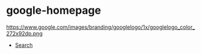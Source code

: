 # google-homepage
<!DOCTYPE html>
https://www.google.com/images/branding/googlelogo/1x/googlelogo_color_272x92dp.png
<html>
<body>

<ul>
  <li><a href="#search">Search</a></li>
  
</ul>



</body>
</html>
